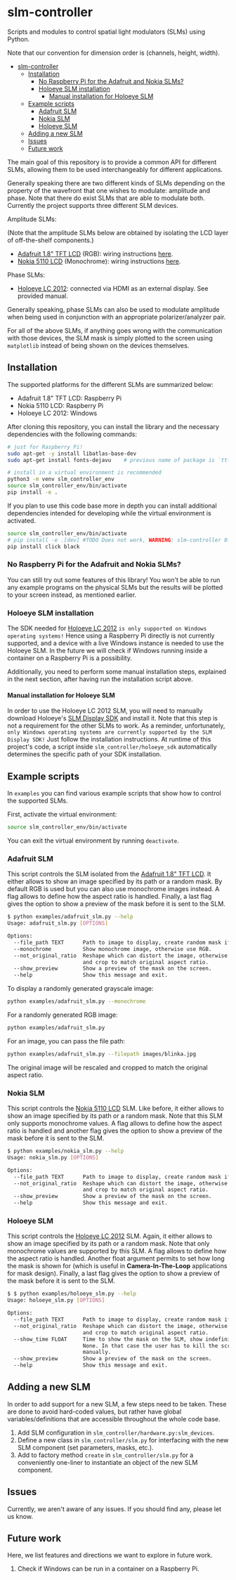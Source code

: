 # slm-controller

Scripts and modules to control spatial light modulators (SLMs) using Python.

Note that our convention for dimension order is (channels, height, width).

- [slm-controller](#slm-controller)
  - [Installation](#installation)
    - [No Raspberry Pi for the Adafruit and Nokia SLMs?](#no-raspberry-pi-for-the-adafruit-and-nokia-slms)
    - [Holoeye SLM installation](#holoeye-slm-installation)
      - [Manual installation for Holoeye SLM](#manual-installation-for-holoeye-slm)
  - [Example scripts](#example-scripts)
    - [Adafruit SLM](#adafruit-slm)
    - [Nokia SLM](#nokia-slm)
    - [Holoeye SLM](#holoeye-slm)
  - [Adding a new SLM](#adding-a-new-slm)
  - [Issues](#issues)
  - [Future work](#future-work)

The main goal of this repository is to provide a common API for different
SLMs, allowing them to be used interchangeably for different applications.

Generally speaking there are two different kinds of SLMs depending on the property of the wavefront that one wishes to modulate: amplitude and phase. Note that there do exist SLMs that are able to modulate both. Currently the
project supports three different SLM devices.

Amplitude SLMs:

(Note that the amplitude SLMs below are obtained by isolating the LCD layer of off-the-shelf components.)

- [Adafruit 1.8" TFT LCD](https://learn.adafruit.com/1-8-tft-display/overview) (RGB): wiring instructions [here](https://learn.adafruit.com/1-8-tft-display/python-wiring-and-setup).
- [Nokia 5110 LCD](https://learn.adafruit.com/nokia-5110-3310-monochrome-lcd) (Monochrome): wiring instructions [here](https://learn.adafruit.com/nokia-5110-3310-monochrome-lcd/python-wiring).

Phase SLMs:

- [Holoeye LC 2012](https://holoeye.com/lc-2012-spatial-light-modulator/): connected via HDMI as an external display. See provided manual.

Generally speaking, phase SLMs can also be used to modulate amplitude when being
used in conjunction with an appropriate polarizer/analyzer pair.

For all of the above SLMs, if anything goes wrong with the communication with those devices, the
SLM mask is simply plotted to the screen using `matplotlib` instead of being
shown on the devices themselves.

## Installation

The supported platforms for the different SLMs are summarized below:

- Adafruit 1.8" TFT LCD: Raspberry Pi
- Nokia 5110 LCD: Raspberry Pi
- Holoeye LC 2012: Windows

After cloning this repository, you can install the library and the necessary dependencies with the following commands:

```sh
# just for Raspberry Pi!
sudo apt-get -y install libatlas-base-dev
sudo apt-get install fonts-dejavu    # previous name of package is `ttf-dejavu`

# install in a virtual environment is recommended
python3 -m venv slm_controller_env
source slm_controller_env/bin/activate
pip install -e .
```


If you plan to use this code base more in depth you can install additional
dependencies intended for developing while the virtual environment is activated.

<!-- TODO This still doesn't work! -->

```sh
source slm_controller_env/bin/activate
# pip install -e .[dev] #TODO Does not work, WARNING: slm-controller 0.0.2 does not provide the extra 'dev'
pip install click black
```

### No Raspberry Pi for the Adafruit and Nokia SLMs?

You can still try out some features of this library! You won't be able to run
any example programs on the physical SLMs but the results will be plotted to
your screen instead, as mentioned earlier.

### Holoeye SLM installation

The SDK needed for [Holoeye LC
2012](https://holoeye.com/lc-2012-spatial-light-modulator/) `is only supported on Windows operating systems!` Hence using a Raspberry Pi directly is not currently supported, and a device with a live Windows instance is needed to use the Holoeye SLM. In the
future we will check if Windows running inside a container on a Raspberry Pi is
a possibility.

Additionally, you need to perform some manual installation steps, explained in the
next section, after having run the installation script above.

#### Manual installation for Holoeye SLM

In order to use the Holoeye LC 2012 SLM, you will need to manually download Holoeye's [SLM Display
SDK](https://customers.holoeye.com/slm-display-sdk-v3-0-for-python-windows/) and
install it. Note that this step is
not a requirement for the other SLMs to work. As a reminder, unfortunately, `only Windows operating systems are currently supported by the SLM Display SDK!` Just
follow the installation instructions. At runtime of this project's code, a
script inside `slm_controller/holoeye_sdk` automatically determines the specific path
of your SDK installation.

## Example scripts

In `examples` you can find various example scripts that show how to control the
supported SLMs.

First, activate the virtual environment:

```sh
source slm_controller_env/bin/activate
```

You can exit the virtual environment by running `deactivate`.

### Adafruit SLM

This script controls the SLM isolated from the [Adafruit 1.8" TFT
LCD](https://learn.adafruit.com/1-8-tft-display/overview). It either allows
to show an image specified by its path or a random mask. By default RGB is
used but you can also use monochrome images instead. A flag allows to
define how the aspect ratio is handled. Finally, a last flag gives the option to
show a preview of the mask before it is sent to the SLM.

```sh
$ python examples/adafruit_slm.py --help
Usage: adafruit_slm.py [OPTIONS]

Options:
  --file_path TEXT      Path to image to display, create random mask if None.
  --monochrome          Show monochrome image, otherwise use RGB.
  --not_original_ratio  Reshape which can distort the image, otherwise scale
                        and crop to match original aspect ratio.
  --show_preview        Show a preview of the mask on the screen.
  --help                Show this message and exit.
```

To display a randomly generated grayscale image:

```sh
python examples/adafruit_slm.py --monochrome
```

For a randomly generated RGB image:

```sh
python examples/adafruit_slm.py
```

For an image, you can pass the file path:

```sh
python examples/adafruit_slm.py --filepath images/blinka.jpg
```

The original image will be rescaled and cropped to match the original aspect ratio.

### Nokia SLM

This script controls the [Nokia 5110
LCD](https://learn.adafruit.com/nokia-5110-3310-monochrome-lcd) SLM. Like
before, it either allows
to show an image specified by its path or a random mask. Note that this SLM
only supports monochrome values. A flag allows to
define how the aspect ratio is handled and another flag gives the option to
show a preview of the mask before it is sent to the SLM.

```sh
$ python examples/nokia_slm.py --help
Usage: nokia_slm.py [OPTIONS]

Options:
  --file_path TEXT      Path to image to display, create random mask if None.
  --not_original_ratio  Reshape which can distort the image, otherwise scale
                        and crop to match original aspect ratio.
  --show_preview        Show a preview of the mask on the screen.
  --help                Show this message and exit.
```

### Holoeye SLM

This script controls the [Holoeye LC
2012](https://holoeye.com/lc-2012-spatial-light-modulator/) SLM. Again, it either
allows to show an image specified by its path or a random mask. Note that only
monochrome values are supported by this SLM. A flag allows to
define how the aspect ratio is handled. Another float argument permits to set
how long the mask is shown for (which is useful in **Camera-In-The-Loop**
applications for mask design). Finally, a last flag gives the option to
show a preview of the mask before it is sent to the SLM.

```sh
$ $ python examples/holoeye_slm.py --help
Usage: holoeye_slm.py [OPTIONS]

Options:
  --file_path TEXT      Path to image to display, create random mask if None.
  --not_original_ratio  Reshape which can distort the image, otherwise scale
                        and crop to match original aspect ratio.
  --show_time FLOAT     Time to show the mask on the SLM, show indefinitely if
                        None. In that case the user has to kill the script
                        manually.
  --show_preview        Show a preview of the mask on the screen.
  --help                Show this message and exit.
```

## Adding a new SLM

In order to add support for a new SLM, a few steps need to be taken. These are
done to avoid hard-coded values, but rather have global variables/definitions
that are accessible throughout the whole code base.

1. Add SLM configuration in `slm_controller/hardware.py:slm_devices`.
2. Define a new class in `slm_controller/slm.py` for interfacing with the new SLM component (set parameters, masks, etc.).
3. Add to factory method `create` in `slm_controller/slm.py` for a conveniently one-liner to instantiate an object of the new SLM component.

## Issues

Currently, we aren't aware of any issues. If you should find any, please let us know.

## Future work

Here, we list features and directions we want to explore in future work.

1. Check if Windows can be run in a container on a Raspberry Pi.
